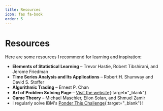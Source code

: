 ```yaml
---
title: Resources
icon: fas fa-book
order: 5
---
```


# Resources

Here are some resources I recommend for learning and inspiration:

- **Elements of Statistical Learning** – Trevor Hastie, Robert Tibshirani, and Jerome Friedman
- **Time Series Analysis and Its Applications** – Robert H. Shumway and David S. Stoffer
- **Algorithmic Trading** – Ernest P. Chan
- **Art of Problem Solving Page** – [Visit the website](https://artofproblemsolving.com/){:target="_blank"}
- **Game Theory** – Michael Maschler, Eilon Solan, and Shmuel Zamir
- I regularly solve IBM's [Ponder This Challenge](https://www.research.ibm.com/ponder/){:target="_blank"}! 